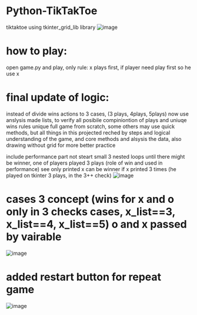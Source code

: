 # Python-TikTakToe
tiktaktoe using tkinter_grid_lib library
![image](https://github.com/MahmoudHegazi/Python-TikTakToe/assets/55125302/11438462-2108-4dbe-bca1-da6c0082164d)

# how to play:
open game.py and play, only rule: x plays first, if player need play first so he use x

# final update of logic:
instead of divide wins actions to 3 cases, (3 plays, 4plays, 5plays) now use anslysis made lists, to verify all posibile compiniontion of plays and uniuqe wins rules unique full game from scratch, some others may use quick methods, but all things in this projected reched by steps and logical understanding of the game, and core methods and alsysis the data, also drawing without grid for more better practice

include performance part not steart small 3 nested loops until there might be winner, one of players played 3 plays (role of win and used in performance)
see only printed x can be winner if x printed 3 times (he played on tkinter 3 plays, in the 3++ check)
![image](https://github.com/MahmoudHegazi/Python-TikTakToe/assets/55125302/ba64a900-494e-4e1a-b726-a518c335bb04)

# cases 3 concept (wins for x and o only in 3 checks cases, x_list==3, x_list==4, x_list==5) o and x passed by vairable
![image](https://github.com/MahmoudHegazi/Python-TikTakToe/assets/55125302/0a7027f1-74ef-40eb-aa75-2b9ef33136ce)


# added restart button for repeat game
![image](https://github.com/MahmoudHegazi/Python-TikTakToe/assets/55125302/6274cec9-01b6-4444-983b-c1061fbae447)

